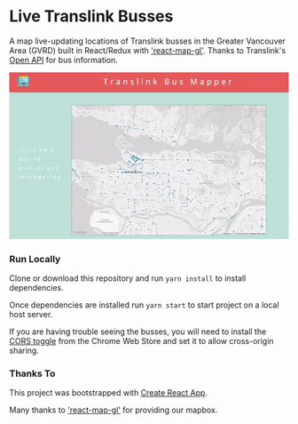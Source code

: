 # Live Translink Busses

A map live-updating locations of Translink busses in the Greater Vancouver Area (GVRD) built in React/Redux with ['react-map-gl'](https://github.com/uber/react-map-gl). Thanks to Translink's [Open API](https://developer.translink.ca/) for bus information.

![demo](https://github.com/annieng/translink-bus-map/blob/master/public/images/demo-gif.gif)

### Run Locally

Clone or download this repository and run `yarn install` to install dependencies.

Once dependencies are installed run `yarn start` to start project on a local host server.

If you are having trouble seeing the busses, you will need to install the [CORS toggle](https://chrome.google.com/webstore/detail/cors-toggle/jioikioepegflmdnbocfhgmpmopmjkim) from the Chrome Web Store and set it to allow cross-origin sharing.


### Thanks To

This project was bootstrapped with [Create React App](https://github.com/facebookincubator/create-react-app).

Many thanks to ['react-map-gl'](https://github.com/uber/react-map-gl) for providing our mapbox.
